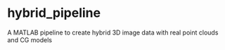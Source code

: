 # hybrid_pipeline
A MATLAB pipeline to create hybrid 3D image data with real point clouds and CG models

